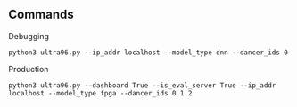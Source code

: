## Commands

Debugging
```
python3 ultra96.py --ip_addr localhost --model_type dnn --dancer_ids 0 
```

Production
```
python3 ultra96.py --dashboard True --is_eval_server True --ip_addr localhost --model_type fpga --dancer_ids 0 1 2
```